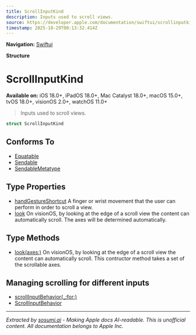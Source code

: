 ```yaml
---
title: ScrollInputKind
description: Inputs used to scroll views.
source: https://developer.apple.com/documentation/swiftui/scrollinputkind
timestamp: 2025-10-29T00:13:32.414Z
---
```


**Navigation:** [Swiftui](/documentation/swiftui)

**Structure**

# ScrollInputKind

**Available on:** iOS 18.0+, iPadOS 18.0+, Mac Catalyst 18.0+, macOS 15.0+, tvOS 18.0+, visionOS 2.0+, watchOS 11.0+

> Inputs used to scroll views.

```swift
struct ScrollInputKind
```

## Conforms To

- [Equatable](/documentation/Swift/Equatable)
- [Sendable](/documentation/Swift/Sendable)
- [SendableMetatype](/documentation/Swift/SendableMetatype)

## Type Properties

- [handGestureShortcut](/documentation/swiftui/scrollinputkind/handgestureshortcut) A finger or wrist movement that the user can perform in order to scroll a view.
- [look](/documentation/swiftui/scrollinputkind/look) On visionOS, by looking at the edge of a scroll view the content can automatically scroll. The axes will be determined automatically.

## Type Methods

- [look(axes:)](/documentation/swiftui/scrollinputkind/look(axes:)) On visionOS, by looking at the edge of a scroll view the content can automatically scroll. This contructor method takes a set of the scrollable axes.

## Managing scrolling for different inputs

- [scrollInputBehavior(_:for:)](/documentation/swiftui/view/scrollinputbehavior(_:for:))
- [ScrollInputBehavior](/documentation/swiftui/scrollinputbehavior)

---

*Extracted by [sosumi.ai](https://sosumi.ai) - Making Apple docs AI-readable.*
*This is unofficial content. All documentation belongs to Apple Inc.*
